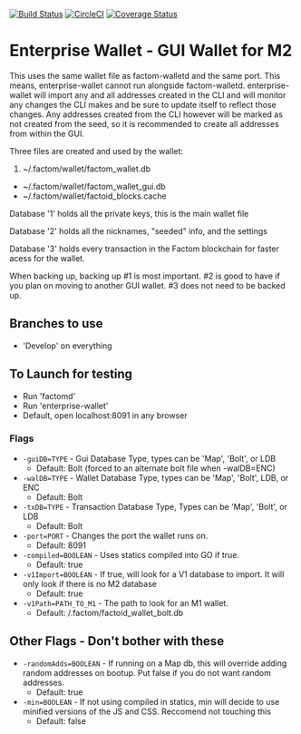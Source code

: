 [![Build Status](https://travis-ci.org/FactomProject/enterprise-wallet.svg?branch=master)](https://travis-ci.org/FactomProject/enterprise-wallet)
[![CircleCI](https://circleci.com/gh/FactomProject/enterprise-wallet/tree/develop.svg?style=shield)](https://circleci.com/gh/FactomProject/enterprise-wallet/tree/develop)
[![Coverage Status](https://coveralls.io/repos/github/FactomProject/enterprise-wallet/badge.svg?branch=master)](https://coveralls.io/github/FactomProject/enterprise-wallet?branch=master)

# Enterprise Wallet - GUI Wallet for M2
This uses the same wallet file as factom-walletd and the same port. This means, enterprise-wallet cannot run alongside factom-walletd. enterprise-wallet will import any and all addresses created in the CLI and will monitor any changes the CLI makes and be sure to update itself to reflect those changes. Any addresses created from the CLI however will be marked as not created from the seed, so it is recommended to create all addresses from within the GUI.

Three files are created and used by the wallet:
 1. ~/.factom/wallet/factom_wallet.db
 - ~/.factom/wallet/factom_wallet_gui.db
 - ~/.factom/wallet/factoid_blocks.cache

Database '1' holds all the private keys, this is the main wallet file

Database '2' holds all the nicknames, "seeded" info, and the settings

Database '3' holds every transaction in the Factom blockchain for faster acess for the wallet.

When backing up, backing up #1 is most important. #2 is good to have if you plan on moving to another GUI wallet. #3 does not need to be backed up.


## Branches to use
 - 'Develop' on everything

## To Launch for testing
 - Run 'factomd'
 - Run 'enterprise-wallet'
 - Default, open localhost:8091 in any browser


### Flags
- ```-guiDB=TYPE``` - Gui Database Type, types can be 'Map', 'Bolt', or LDB
  - Default: Bolt (forced to an alternate bolt file when -walDB=ENC)
- ```-walDB=TYPE``` - Wallet Database Type, types can be 'Map', 'Bolt', LDB, or ENC
  - Default: Bolt
- ```-txDB=TYPE``` - Transaction Database Type, Types can be 'Map', 'Bolt', or LDB
  - Default: Bolt
- ```-port=PORT``` - Changes the port the wallet runs on.
  - Default: 8091
- ```-compiled=BOOLEAN``` - Uses statics compiled into GO if true.
  - Default: true
- ```-v1Import=BOOLEAN``` - If true, will look for a V1 database to import. It will only look if there is no M2 database
  - Default: true
- ```-v1Path=PATH_TO_M1``` - The path to look for an M1 wallet.
  - Default: /.factom/factoid_wallet_bolt.db

## Other Flags - Don't bother with these
- ```-randomAdds=BOOLEAN``` - If running on a Map db, this will override adding random addresses on bootup. Put false if you do not want random addresses.
  - Default: true
- ```-min=BOOLEAN``` - If not using compiled in statics, min will decide to use minified versions of the JS and CSS. Reccomend not touching this
  - Default: false
